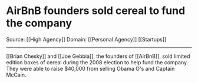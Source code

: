 # AirBnB founders sold cereal to fund the company

Source: [[High Agency]]
Domain: [[Personal Agency]] [[Startups]]

---

[[Brian Chesky]] and [[Joe Gebbia]], the founders of [[AirBnB]], sold limited edition boxes of cereal during the 2008 election to help fund the company. They were able to raise $40,000 from selling Obama O's and Captain McCain.
